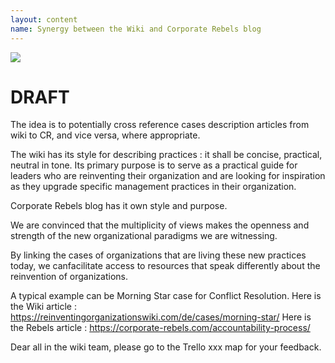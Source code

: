 ```yaml
---
layout: content
name: Synergy between the Wiki and Corporate Rebels blog
---
```

![](/media/corporate-rebels-logo.png)

# DRAFT

The idea is to potentially cross reference cases description articles from wiki to CR, and vice versa, where appropriate.

The wiki has its style for describing practices : it shall be concise, practical, neutral in tone. Its primary purpose is to serve as a practical guide for leaders who are reinventing their organization and are looking for inspiration as they upgrade specific management practices in their organization.

Corporate Rebels blog has it own style and purpose.

We are convinced that the multiplicity of views makes the openness and strength of the new organizational paradigms we are witnessing.

By linking the cases of organizations that are living these new practices today, we canfacilitate access to resources that speak differently about the reinvention of organizations. 

A typical example can be Morning Star case for Conflict Resolution.
Here is the Wiki article : https://reinventingorganizationswiki.com/de/cases/morning-star/
Here is the Rebels article : https://corporate-rebels.com/accountability-process/

Dear all in the wiki team, please go to the Trello xxx map for your feedback.